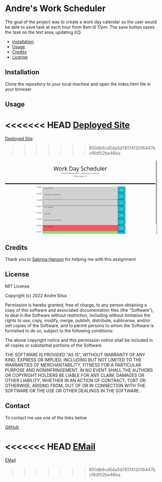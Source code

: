 # Andre's Work Scheduler


The goal of the project was to create a work day calendar so the user would be able to save task at each hour from 9am til 17pm. The save button saves the task on the text area, updating it😉


- [Installation](#installation)
- [Usage](#usage)
- [Credits](#credits)
- [License](#license)


## Installation

Clone the repository to your local machine and open the index.html file in your browser

## Usage

<<<<<<< HEAD
[Deployed Site](https://github.com/andresilva8624/Andre-Work_Schedule.git)
=======
[Deployed Site](https://andresilva8624.github.io/Andre-Work_Schedule/)
>>>>>>> 850db6cd5da3d7817412016447bcf8df02be46ba

![gif of deployed site](./Assets/images/website.gif)
   

## Credits

Thank you to [Sabrina Hanson](https://www.github.com/sabhanson) for helping me with this assignment

## License

MIT License

Copyright (c) 2022 Andre Silva

Permission is hereby granted, free of charge, to any person obtaining a copy
of this software and associated documentation files (the "Software"), to deal
in the Software without restriction, including without limitation the rights
to use, copy, modify, merge, publish, distribute, sublicense, and/or sell
copies of the Software, and to permit persons to whom the Software is
furnished to do so, subject to the following conditions:

The above copyright notice and this permission notice shall be included in all
copies or substantial portions of the Software.

THE SOFTWARE IS PROVIDED "AS IS", WITHOUT WARRANTY OF ANY KIND, EXPRESS OR
IMPLIED, INCLUDING BUT NOT LIMITED TO THE WARRANTIES OF MERCHANTABILITY,
FITNESS FOR A PARTICULAR PURPOSE AND NONINFRINGEMENT. IN NO EVENT SHALL THE
AUTHORS OR COPYRIGHT HOLDERS BE LIABLE FOR ANY CLAIM, DAMAGES OR OTHER
LIABILITY, WHETHER IN AN ACTION OF CONTRACT, TORT OR OTHERWISE, ARISING FROM,
OUT OF OR IN CONNECTION WITH THE SOFTWARE OR THE USE OR OTHER DEALINGS IN THE
SOFTWARE.


## Contact
To contact me use one of the links below


[GitHub](https://www.github.com/andresilva8624)



<<<<<<< HEAD
[EMail](mailto:andresilva8624@gmail.com)
=======
[EMail](mailto:andresilva8624@gmail.com)
>>>>>>> 850db6cd5da3d7817412016447bcf8df02be46ba
